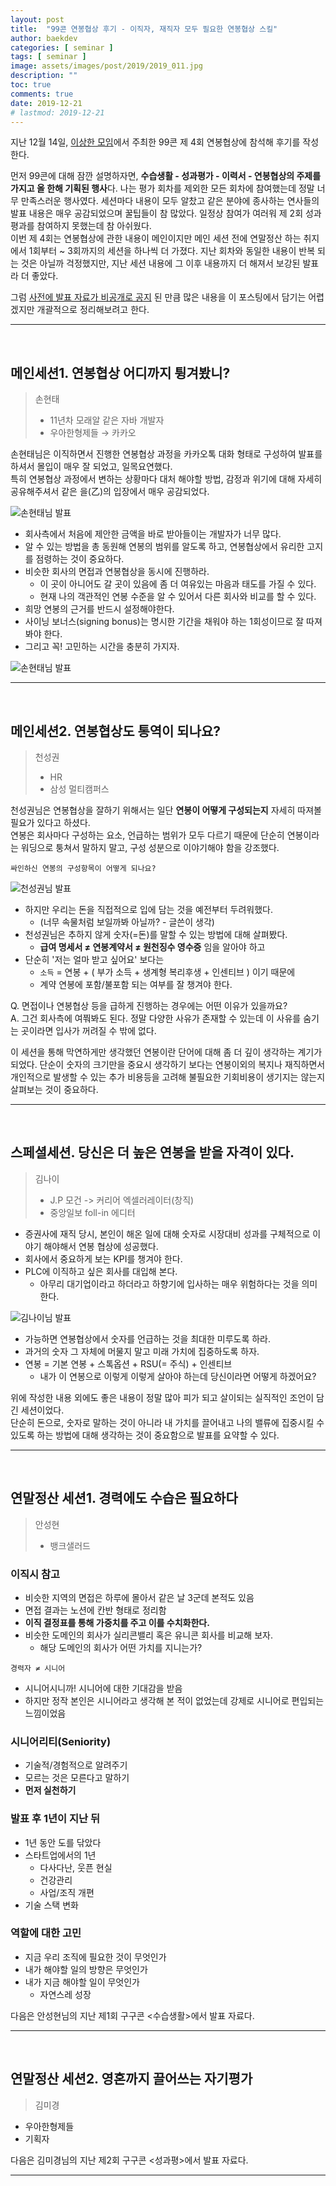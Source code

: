 ```yaml
---
layout: post
title:  "99콘 연봉협상 후기 - 이직자, 재직자 모두 필요한 연봉협상 스킬"
author: baekdev
categories: [ seminar ]
tags: [ seminar ]
image: assets/images/post/2019/2019_011.jpg  
description: ""
toc: true
comments: true   
date: 2019-12-21  
# lastmod: 2019-12-21  
---   
```




지난 12월 14일, <a href="https://www.weirdx.io/" target="_blank">이상한 모임</a>에서 주최한 99콘 제 4회 연봉협상에 참석해 후기를 작성한다.  

먼저 99콘에 대해 잠깐 설명하자면, **수습생활 - 성과평가 - 이력서 - 연봉협상의 주제를 가지고 올 한해 기획된 행사**다. 나는 평가 회차를 제외한 모든 회차에 참여했는데 정말 너무 만족스러운 행사였다. 세션마다 내용이 모두 알찼고 같은 분야에 종사하는 연사들의 발표 내용은 매우 공감되었으며 꿀팁들이 참 많았다. 일정상 참여가 여러워 제 2회 성과평과를 참여하지 못했는데 참 아쉬웠다.  
이번 제 4회는 연봉협상에 관한 내용이 메인이지만 메인 세션 전에 연말정산 하는 취지에서 1회부터 ~ 3회까지의 세션을 하나씩 더 가졌다. 지난 회차와 동일한 내용이 반복 되는 것은 아닐까 걱정했지만, 지난 세션 내용에 그 이후 내용까지 더 해져서 보강된 발표라 더 좋았다.  
  
그럼 <u>사전에 발표 자료가 비공개로 공지</u> 된 만큼 많은 내용을 이 포스팅에서 담기는 어렵겠지만 개괄적으로 정리해보려고 한다.  

---  
<br>  


## 메인세션1. 연봉협상 어디까지 튕겨봤니?   
  
> 손현태
>    - 11년차 모래알 같은 자바 개발자  
>    - 우아한형제들 → 카카오  

손현태님은 이직하면서 진행한 연봉협상 과정을 카카오톡 대화 형태로 구성하여 발표를 하셔서 몰입이 매우 잘 되었고, 일목요연했다.  
특히 연봉협상 과정에서 변하는 상황마다 대처 해야할 방법, 감정과 위기에 대해 자세히 공유해주셔서 같은 을(乙)의 입장에서 매우 공감되었다.  

<img src="{{site.baseurl}}/{{site.assetsurl}}/images/post/2019/2019_011_SON_005.jpg" alt="손현태님 발표">  

- 회사측에서 처음에 제안한 금액을 바로 받아들이는 개발자가 너무 많다.  
- 알 수 있는 방법을 총 동원해 연봉의 범위를 알도록 하고, 연봉협상에서 유리한 고지를 점령하는 것이 중요하다. 
- 비슷한 회사의 면접과 연봉협상을 동시에 진행하라.  
    - 이 곳이 아니어도 갈 곳이 있음에 좀 더 여유있는 마음과 태도를 가질 수 있다.  
    - 현재 나의 객관적인 연봉 수준을 알 수 있어서 다른 회사와 비교를 할 수 있다.  
- 희망 연봉의 근거를 반드시 설정해야한다.  
- 사이닝 보너스(signing bonus)는 명시한 기간을 채워야 하는 1회성이므로 잘 따져봐야 한다.  
- 그리고 꼭! 고민하는 시간을 충분히 가지자.  

<img src="{{site.baseurl}}/{{site.assetsurl}}/images/post/2019/2019_011_SON_001.jpg" alt="손현태님 발표">  

---  
<br>  


## 메인세션2. 연봉협상도 통역이 되나요?   
  
> 천성권
>    - HR  
>    - 삼성 멀티캠퍼스  

천성권님은 연봉협상을 잘하기 위해서는 일단 **연봉이 어떻게 구성되는지** 자세히 따져볼 필요가 있다고 하셨다.  
연봉은 회사마다 구성하는 요소, 언급하는 범위가 모두 다르기 때문에 단순히 연봉이라는 워딩으로 퉁쳐서 말하지 말고, 구성 성분으로 이야기해야 함을 강조했다.  

`싸인하신 연봉의 구성항목이 어떻게 되나요?`    
 
<img src="{{site.baseurl}}/{{site.assetsurl}}/images/post/2019/2019_011_CHEON_001.jpg" alt="천성권님 발표">  

- 하지만 우리는 돈을 직접적으로 입에 담는 것을 예전부터 두려워했다.  
    - (너무 속물처럼 보일까봐 아닐까? - 글쓴이 생각)  
- 천성권님은 추하지 않게 숫자(=돈)를 말할 수 있는 방법에 대해 살펴봤다.  
    - **급여 명세서 ≠ 연봉계약서 ≠ 원천징수 영수증** 임을 알아야 하고  
- 단순히 '저는 얼마 받고 싶어요' 보다는  
    - `소득` = 연봉 + ( 부가 소득 + 생계형 복리후생 + 인센티브 ) 이기 때문에  
    - 계약 연봉에 포함/불포함 되는 여부를 잘 챙겨야 한다.  

Q. 면접이나 연봉협상 등을 급하게 진행하는 경우에는 어떤 이유가 있을까요?  
A. 그건 회사측에 여쭤봐도 된다. 정말 다양한 사유가 존재할 수 있는데 이 사유를 숨기는 곳이라면 입사가 꺼려질 수 밖에 없다.  

이 세션을 통해 막연하게만 생각했던 연봉이란 단어에 대해 좀 더 깊이 생각하는 계기가 되었다. 단순이 숫자의 크기만을 중요시 생각하기 보다는 연봉이외의 복지나 재직하면서 개인적으로 발생할 수 있는 추가 비용등을 고려해 불필요한 기회비용이 생기지는 않는지 살펴보는 것이 중요하다.  

---  
<br>  


## 스페셜세션. 당신은 더 높은 연봉을 받을 자격이 있다.   
  
> 김나이
>    - J.P 모건 -> 커리어 엑셀러레이터(창직)  
>    - 중앙일보 foll-in 에디터  
  
- 증권사에 재직 당시, 본인이 해온 일에 대해 숫자로 시장대비 성과를 구체적으로 이야기 해야해서 연봉 협상에 성공했다.  
- 회사에서 중요하게 보는 KPI를 챙겨야 한다.  
- PLC에 이직하고 싶은 회사를 대입해 본다.  
    - 아무리 대기업이라고 하더라고 하향기에 입사하는 매우 위험하다는 것을 의미한다.  

<img src="{{site.baseurl}}/{{site.assetsurl}}/images/post/2019/2019_011_SP_KIM_001.jpg" alt="김나이님 발표">  

- 가능하면 연봉협상에서 숫자를 언급하는 것을 최대한 미루도록 하라.  
- 과거의 숫자 그 자체에 머물지 말고 미래 가치에 집중하도록 하자.  
- 연봉 = 기본 연봉 + 스톡옵션 + RSU(= 주식) + 인센티브  
    - 내가 이 연봉으로 이렇게 이렇게 살아야 하는데 당신이라면 어떻게 하겠어요?

위에 작성한 내용 외에도 좋은 내용이 정말 많아 피가 되고 살이되는 실직적인 조언이 담긴 세션이었다.  
단순히 돈으로, 숫자로 말하는 것이 아니라 내 가치를 끌어내고 나의 밸류에 집중시킬 수 있도록 하는 방법에 대해 생각하는 것이 중요함으로 발표를 요약할 수 있다.  

---  
<br>  


## 연말정산 세션1. 경력에도 수습은 필요하다  
  
> 안성현
>    - 뱅크샐러드  

### 이직시 참고  
- 비슷한 지역의 면접은 하루에 몰아서 같은 날 3군데 본적도 있음  
- 면접 결과는 노션에 칸반 형태로 정리함  
- **이직 결정표를 통해 가중치를 주고 이를 수치화한다.**  
- 비슷한 도메인의 회사가 실리콘밸리 혹은 유니콘 회사를 비교해 보자.  
    - 해당 도메인의 회사가 어떤 가치를 지니는가?  

`경력자 ≠ 시니어`  
- 시니어시니까! 시니어에 대한 기대감을 받음  
- 하지만 정작 본인은 시니어라고 생각해 본 적이 없었는데 강제로 시니어로 편입되는 느낌이었음  

### 시니어리티(Seniority)  
- 기술적/경험적으로 알려주기  
- 모르는 것은 모른다고 말하기  
- **먼저 실천하기**  

### 발표 후 1년이 지난 뒤  
- 1년 동안 도를 닦았다  
- 스타트업에서의 1년  
    - 다사다난, 웃픈 현실  
    - 건강관리  
    - 사업/조직 개편  
- 기술 스택 변화  

### 역할에 대한 고민  
- 지금 우리 조직에 필요한 것이 무엇인가  
- 내가 해야할 일의 방향은 무엇인가  
- 내가 지금 해야할 일이 무엇인가  
    - 자연스레 성장  

다음은 안성현님의 지난 제1회 구구콘 &lt;수습생활&gt;에서 발표 자료다.  
<script async class="speakerdeck-embed" data-id="accbf16875504bb29f3aae4d1796b374" data-ratio="1.77777777777778" src="//speakerdeck.com/assets/embed.js"></script>  


---  
<br>  


## 연말정산 세션2. 영혼까지 끌어쓰는 자기평가  
  
> 김미경
  - 우아한형제들  
  - 기획자  



다음은 김미경님의 지난 제2회 구구콘 &lt;성과평&gt;에서 발표 자료다.
<script async class="speakerdeck-embed" data-id="d95440945f8d4462873221c7567d75b7" data-ratio="1.77777777777778" src="//speakerdeck.com/assets/embed.js"></script>  


---  
<br>  

